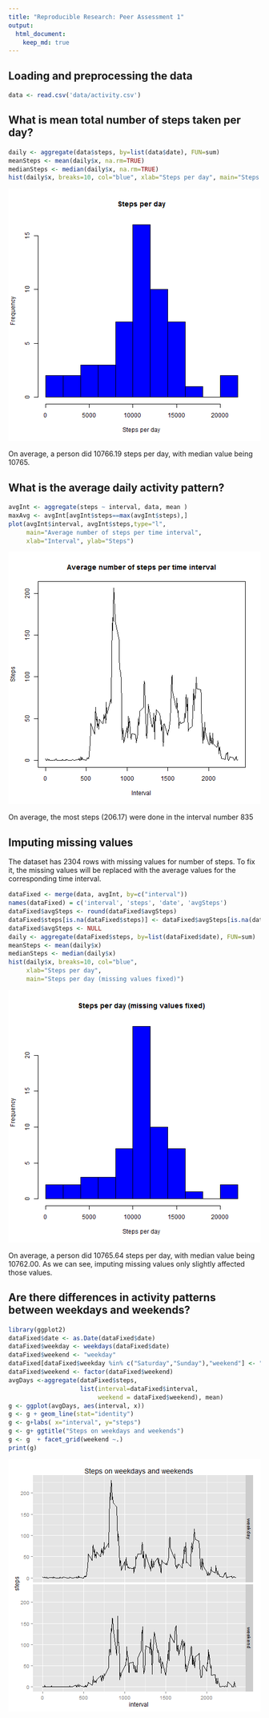 ```yaml
---
title: "Reproducible Research: Peer Assessment 1"
output: 
  html_document:
    keep_md: true
---
```



## Loading and preprocessing the data

```r
data <- read.csv('data/activity.csv')
```


## What is mean total number of steps taken per day?

```r
daily <- aggregate(data$steps, by=list(data$date), FUN=sum)
meanSteps <- mean(daily$x, na.rm=TRUE)
medianSteps <- median(daily$x, na.rm=TRUE)
hist(daily$x, breaks=10, col="blue", xlab="Steps per day", main="Steps per day")
```

![plot of chunk steps_per_day](figure/steps_per_day-1.png) 


On average, a person did 10766.19 steps per day, with median value being 10765.


## What is the average daily activity pattern?


```r
avgInt <- aggregate(steps ~ interval, data, mean )
maxAvg <- avgInt[avgInt$steps==max(avgInt$steps),]
plot(avgInt$interval, avgInt$steps,type="l",
     main="Average number of steps per time interval", 
     xlab="Interval", ylab="Steps")
```

![plot of chunk daily_activity](figure/daily_activity-1.png) 

On average, the most steps (206.17) were done in the interval number 835

## Imputing missing values

The dataset has 2304 rows with missing values for number of steps. To fix it, the missing values will be replaced with the average values for the corresponding time interval.


```r
dataFixed <- merge(data, avgInt, by=c("interval"))
names(dataFixed) = c('interval', 'steps', 'date', 'avgSteps')
dataFixed$avgSteps <- round(dataFixed$avgSteps)
dataFixed$steps[is.na(dataFixed$steps)] <- dataFixed$avgSteps[is.na(dataFixed$steps)]
dataFixed$avgSteps <- NULL
daily <- aggregate(dataFixed$steps, by=list(dataFixed$date), FUN=sum)
meanSteps <- mean(daily$x)
medianSteps <- median(daily$x)
hist(daily$x, breaks=10, col="blue",
     xlab="Steps per day", 
     main="Steps per day (missing values fixed)")
```

![plot of chunk missing_data2](figure/missing_data2-1.png) 

On average, a person did 10765.64 steps per day, with median value being 10762.00. As we can see, imputing missing values only slightly affected those values.

## Are there differences in activity patterns between weekdays and weekends?

```r
library(ggplot2)
dataFixed$date <- as.Date(dataFixed$date)
dataFixed$weekday <- weekdays(dataFixed$date)
dataFixed$weekend <- "weekday"
dataFixed[dataFixed$weekday %in% c("Saturday","Sunday"),"weekend"] <- "weekend"
dataFixed$weekend <- factor(dataFixed$weekend)
avgDays <-aggregate(dataFixed$steps, 
                    list(interval=dataFixed$interval, 
                         weekend = dataFixed$weekend), mean)
g <- ggplot(avgDays, aes(interval, x))
g <- g + geom_line(stat="identity")
g <- g+labs( x="interval", y="steps")
g <- g+ ggtitle("Steps on weekdays and weekends")
g <- g  + facet_grid(weekend ~.)
print(g) 
```

![plot of chunk weekdays](figure/weekdays-1.png) 
